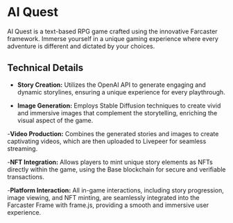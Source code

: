 # AI Quest

AI Quest is a text-based RPG game crafted using the innovative Farcaster framework. Immerse yourself in a unique gaming experience where every adventure is different and dictated by your choices.

## Technical Details

- **Story Creation:** Utilizes the OpenAI API to generate engaging and dynamic storylines, ensuring a unique experience for every playthrough.

- **Image Generation:** Employs Stable Diffusion techniques to create vivid and immersive images that complement the storytelling, enriching the visual aspect of the game.

-**Video Production:** Combines the generated stories and images to create captivating videos, which are then uploaded to Livepeer for seamless streaming.

-**NFT Integration:** Allows players to mint unique story elements as NFTs directly within the game, using the Base blockchain for secure and verifiable transactions.

-**Platform Interaction:** All in-game interactions, including story progression, image viewing, and NFT minting, are seamlessly integrated into the Farcaster Frame with frame.js, providing a smooth and immersive user experience.

